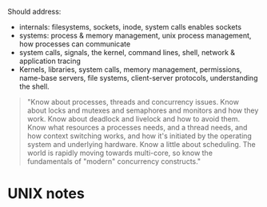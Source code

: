 Should address:

* internals: filesystems, sockets, inode, system calls enables sockets
* systems: process & memory management, unix process management, how processes can communicate
* system calls, signals, the kernel, command lines, shell, network & application tracing
* Kernels, libraries, system calls, memory management, permissions, name-base servers, file systems, client-server protocols, understanding the shell.

>"Know about processes, threads and concurrency issues. Know about locks and mutexes and semaphores and monitors and how they work. Know about deadlock and livelock and how to avoid them. Know what resources a processes needs, and a thread needs, and how context switching works, and how it's initiated by the operating system and underlying hardware. Know a little about scheduling. The world is rapidly moving towards multi-core, so know the fundamentals of "modern" concurrency constructs."

# UNIX notes
